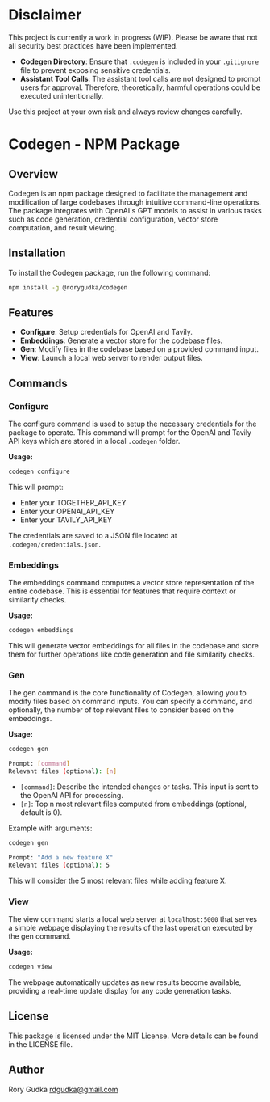 # Disclaimer

This project is currently a work in progress (WIP). Please be aware that not all security best practices have been implemented.

- **Codegen Directory**: Ensure that `.codegen` is included in your `.gitignore` file to prevent exposing sensitive credentials.
- **Assistant Tool Calls**: The assistant tool calls are not designed to prompt users for approval. Therefore, theoretically, harmful operations could be executed unintentionally.

Use this project at your own risk and always review changes carefully.

# Codegen - NPM Package

## Overview

Codegen is an npm package designed to facilitate the management and modification of large codebases through intuitive command-line operations. The package integrates with OpenAI's GPT models to assist in various tasks such as code generation, credential configuration, vector store computation, and result viewing.

## Installation

To install the Codegen package, run the following command:

```bash
npm install -g @rorygudka/codegen
```

## Features

- **Configure**: Setup credentials for OpenAI and Tavily.
- **Embeddings**: Generate a vector store for the codebase files.
- **Gen**: Modify files in the codebase based on a provided command input.
- **View**: Launch a local web server to render output files.

## Commands

### Configure

The configure command is used to setup the necessary credentials for the package to operate. This command will prompt for the OpenAI and Tavily API keys which are stored in a local `.codegen` folder.

**Usage:**

```bash
codegen configure
```

This will prompt:

- Enter your TOGETHER_API_KEY
- Enter your OPENAI_API_KEY
- Enter your TAVILY_API_KEY

The credentials are saved to a JSON file located at `.codegen/credentials.json`.

### Embeddings

The embeddings command computes a vector store representation of the entire codebase. This is essential for features that require context or similarity checks.

**Usage:**

```bash
codegen embeddings
```

This will generate vector embeddings for all files in the codebase and store them for further operations like code generation and file similarity checks.

### Gen

The gen command is the core functionality of Codegen, allowing you to modify files based on command inputs. You can specify a command, and optionally, the number of top relevant files to consider based on the embeddings.

**Usage:**

```bash
codegen gen

Prompt: [command]
Relevant files (optional): [n]
```

- `[command]`: Describe the intended changes or tasks. This input is sent to the OpenAI API for processing.
- `[n]`: Top n most relevant files computed from embeddings (optional, default is 0).

Example with arguments:

```bash
codegen gen

Prompt: "Add a new feature X"
Relevant files (optional): 5
```

This will consider the 5 most relevant files while adding feature X.

### View

The view command starts a local web server at `localhost:5000` that serves a simple webpage displaying the results of the last operation executed by the gen command.

**Usage:**

```bash
codegen view
```

The webpage automatically updates as new results become available, providing a real-time update display for any code generation tasks.

## License

This package is licensed under the MIT License. More details can be found in the LICENSE file.

## Author

Rory Gudka <rdgudka@gmail.com>
